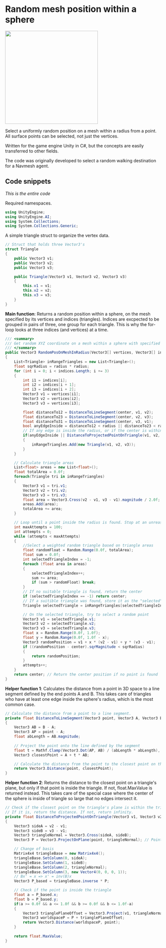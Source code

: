 # Random mesh position within a sphere
<img src="https://github.com/user-attachments/assets/85f625c6-4c93-422f-9985-c4b821ef8fc4" width="300px"/>

Select a uniformly random position on a mesh within a radius from a point. All surface points can be selected, not just the vertices.

Written for the game engine Unity in C#, but the concepts are easily transferred to other fields.

The code was originally developed to select a random walking destination for a Navmesh agent.

## Code snippets
*This is the entire code*

Required namespaces.
```C#
using UnityEngine;
using UnityEngine.AI;
using System.Collections;
using System.Collections.Generic;
```

A simple triangle struct to organize the vertex data.
```C#
// Struct that holds three Vector3's
struct Triangle
{
    public Vector3 v1;
    public Vector3 v2;
    public Vector3 v3;

    public Triangle(Vector3 v1, Vector3 v2, Vector3 v3)
    {
        this.v1 = v1;
        this.v2 = v2;
        this.v3 = v3;
    }
}
```

**Main function**: Returns a random position within a sphere, on the mesh specified by its vertices and indices (triangles). Indices are excpected to be grouped in pairs of three, one group for each triangle. This is why the for-loop looks at three indices (and vertices) at a time.
```C#
/// <summary>
/// Get random XYZ coordinate on a mesh within a sphere with specified radius and origin.
/// </summary>
public Vector3 RandomPosOnMeshInRadius(Vector3[] vertices, Vector3[] indices, Vector3 center, float radius)
{
    List<Triangle> inRangeTriangles = new List<Triangle>();
    float sqrRadius = radius * radius;
    for (int i = 0; i < indices.Length; i += 3)
    {
        int i1 = indices[i];
        int i2 = indices[i + 1];
        int i3 = indices[i + 2];
        Vector3 v1 = vertices[i1];
        Vector3 v2 = vertices[i2];
        Vector3 v3 = vertices[i3];

        float distanceTo12 = DistanceToLineSegment(center, v1, v2);
        float distanceTo23 = DistanceToLineSegment(center, v2, v3);
        float distanceTo31 = DistanceToLineSegment(center, v3, v1);
        bool anyEdgeInside = distanceTo12 < radius || distanceTo23 < radius || distanceTo31 < radius;
        // If any edge is inside the radius, or if the center is within such a big triangle that no edges are within the radius
        if(anyEdgeInside || DistanceToProjectedPointOnTriangle(v1, v2, v3, center) < radius)
        {
            inRangeTriangles.Add(new Triangle(v1, v2, v3));
        }
    }

    // Calculate triangle areas
    List<float> areas = new List<float>();
    float totalArea = 0.0f;
    foreach(Triangle tri in inRangeTriangles)
    {
        Vector3 v1 = tri.v1;
        Vector3 v2 = tri.v2;
        Vector3 v3 = tri.v3;
        float area = Vector3.Cross(v2 - v1, v3 - v1).magnitude / 2.0f; // https://en.wikipedia.org/wiki/Cross_product
        areas.Add(area);
        totalArea += area;
    }

    // Loop until a point inside the radius is found. Stop at an unreasonable amount of attempts.
    int maxAttempts = 100;
    int attempts = 0;
    while (attempts < maxAttempts)
    {
        //Select a weighted random triangle based on triangle areas
        float randomFloat = Random.Range(0.0f, totalArea);
        float sum = 0.0f;
        int selectedTriangleIndex = -1;
        foreach (float area in areas)
        {
            selectedTriangleIndex++;
            sum += area;
            if (sum > randomFloat) break;
        }
        // If no suitable triangle is found, return the center
        if (selectedTriangleIndex == -1) return center;
        // If a suitible triangle was found, store it as the "selected" triangle
        Triangle selectedTriangle = inRangeTriangles[selectedTriangleIndex];

        // On the selected triangle, try to select a random point
        Vector3 v1 = selectedTriangle.v1;
        Vector3 v2 = selectedTriangle.v2;
        Vector3 v3 = selectedTriangle.v3;
        float x = Random.Range(0.0f, 1.0f);
        float y = Random.Range(0.0f, 1.0f - x);
        Vector3 randomPosition = v1 + x * (v2 - v1) + y * (v3 - v1);
        if ((randomPosition - center).sqrMagnitude < sqrRadius)
        {
            return randomPosition;
        }
        attempts++;
    }
    return center; // Return the center position if no point is found
}
```

**Helper function 1**: Calculates the distance from a point in 3D space to a line segment defined by the end points A and B.
This takes care of triangles who have at least one edge inside the sphere's radius, which is the most common case.
```C#
// Calculate the distance from a point to a line segment.
private float DistanceToLineSegment(Vector3 point, Vector3 A, Vector3 B)
{
    Vector3 AB = B - A;
    Vector3 AP = point - A;
    float abLength = AB.magnitude;
    
    // Project the point onto the line defined by the segment
    float t = Mathf.Clamp(Vector3.Dot(AP, AB) / (abLength * abLength), 0f, 1f);
    Vector3 closestPoint = A + t * AB;

    // Calculate the distance from the point to the closest point on the segment
    return Vector3.Distance(point, closestPoint);
}
```

**Helper function 2**: Returns the distance to the closest point on a triangle's plane, but only if that point is inside the triangle. If not, float.MaxValue is returned instead.
This takes care of the special case where the center of the sphere is inside of triangle so large that no edges intersect it.
```C#
// Check if the closest point on the triangle's plane is within the triangle's bounds.
// If it is, return the distance. If not, return infinity.
private float DistanceToProjectedPointOnTriangle(Vector3 v1, Vector3 v2, Vector3 v3, Vector3 point)
{
    Vector3 sideA = v2 - v1;
    Vector3 sideB = v3 - v1;
    Vector3 triangleNormal = Vector3.Cross(sideA, sideB);
    Vector3 P = Vector3.ProjectOnPlane(point, triangleNormal); // Point on plane through origin

    // Change of basis
    Matrix4x4 triangleBase = new Matrix4x4();
    triangleBase.SetColumn(0, sideA);
    triangleBase.SetColumn(1, sideB);
    triangleBase.SetColumn(2, triangleNormal);
    triangleBase.SetColumn(3, new Vector4(0, 0, 0, 1));
    // Bx' = x => x' = inv(B)x
    Vector3 P_based = triangleBase.inverse * P;

    // Check if the point is inside the triangle
    float a = P_based.x;
    float b = P_based.y;
    if(a >= 0.0f && a <= 1.0f && b >= 0.0f && b <= 1.0f-a)
    {
        Vector3 trianglePlaneOffset = Vector3.Project(v1, triangleNormal);
        Vector3 worldspaceP = P + trianglePlaneOffset;
        return Vector3.Distance(worldspaceP, point);
    }
        
    return float.MaxValue;
}
```
